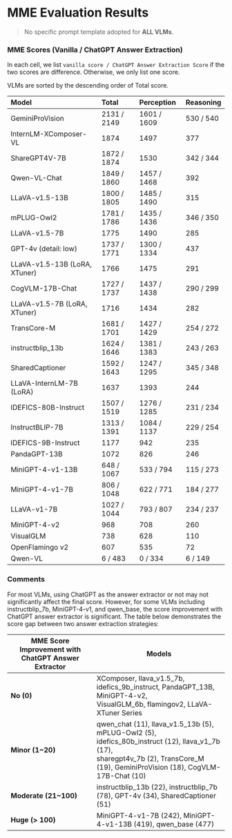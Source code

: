 # MME Evaluation Results

> No specific prompt template adopted for **ALL VLMs**.

### MME Scores (Vanilla / ChatGPT Answer Extraction)

In each cell, we list `vanilla score / ChatGPT Answer Extraction Score` if the two scores are difference. Otherwise, we only list one score.

VLMs are sorted by the descending order of Total score.

| Model                         | Total       | Perception   | Reasoning   |
|:------------------------------|:------------|:-------------|:------------|
| GeminiProVision               | 2131 / 2149 | 1601 / 1609  | 530 / 540   |
| InternLM-XComposer-VL         | 1874        | 1497         | 377         |
| ShareGPT4V-7B                 | 1872 / 1874 | 1530         | 342 / 344   |
| Qwen-VL-Chat                  | 1849 / 1860 | 1457 / 1468  | 392         |
| LLaVA-v1.5-13B                | 1800 / 1805 | 1485 / 1490  | 315         |
| mPLUG-Owl2                    | 1781 / 1786 | 1435 / 1436  | 346 / 350   |
| LLaVA-v1.5-7B                 | 1775        | 1490         | 285         |
| GPT-4v (detail: low)          | 1737 / 1771 | 1300 / 1334  | 437         |
| LLaVA-v1.5-13B (LoRA, XTuner) | 1766        | 1475         | 291         |
| CogVLM-17B-Chat               | 1727 / 1737 | 1437 / 1438  | 290 / 299   |
| LLaVA-v1.5-7B (LoRA, XTuner)  | 1716        | 1434         | 282         |
| TransCore-M                   | 1681 / 1701 | 1427 / 1429  | 254 / 272   |
| instructblip_13b              | 1624 / 1646 | 1381 / 1383  | 243 / 263   |
| SharedCaptioner               | 1592 / 1643 | 1247 / 1295  | 345 / 348   |
| LLaVA-InternLM-7B (LoRA)      | 1637        | 1393         | 244         |
| IDEFICS-80B-Instruct          | 1507 / 1519 | 1276 / 1285  | 231 / 234   |
| InstructBLIP-7B               | 1313 / 1391 | 1084 / 1137  | 229 / 254   |
| IDEFICS-9B-Instruct           | 1177        | 942          | 235         |
| PandaGPT-13B                  | 1072        | 826          | 246         |
| MiniGPT-4-v1-13B              | 648 / 1067  | 533 / 794    | 115 / 273   |
| MiniGPT-4-v1-7B               | 806 / 1048  | 622 / 771    | 184 / 277   |
| LLaVA-v1-7B                   | 1027 / 1044 | 793 / 807    | 234 / 237   |
| MiniGPT-4-v2                  | 968         | 708          | 260         |
| VisualGLM                     | 738         | 628          | 110         |
| OpenFlamingo v2               | 607         | 535          | 72          |
| Qwen-VL                       | 6 / 483     | 0 / 334      | 6 / 149     |

### Comments

For most VLMs, using ChatGPT as the answer extractor or not may not significantly affect the final score. However, for some VLMs including instructblip_7b, MiniGPT-4-v1, and qwen_base, the score improvement with ChatGPT answer extractor is significant. The table below demonstrates the score gap between two answer extraction strategies: 

| MME Score Improvement with ChatGPT Answer Extractor | Models                                                       |
| --------------------------------------------------- | ------------------------------------------------------------ |
| **No (0)**                                          | XComposer, llava_v1.5_7b, idefics_9b_instruct, PandaGPT_13B, MiniGPT-4-v2, <br>VisualGLM_6b, flamingov2, LLaVA-XTuner Series |
| **Minor (1~20)**                                    | qwen_chat (11), llava_v1.5_13b (5), mPLUG-Owl2 (5), idefics_80b_instruct (12), llava_v1_7b (17), <br>sharegpt4v_7b (2), TransCore_M (19), GeminiProVision (18), CogVLM-17B-Chat (10) |
| **Moderate (21~100)**                               | instructblip_13b (22), instructblip_7b (78), GPT-4v (34), SharedCaptioner (51)  |
| **Huge (> 100)**                                    | MiniGPT-4-v1-7B (242), MiniGPT-4-v1-13B (419), qwen_base (477) |